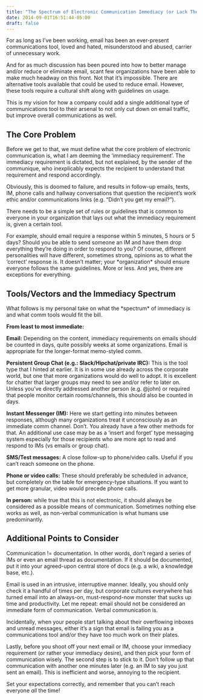 ```yaml
---
title: "The Spectrum of Electronic Communication Immediacy (or Lack Thereof)"
date: 2014-09-01T16:51:44-05:00
draft: false
---
```


For as long as I’ve been working, email has been an ever-present communications tool, loved and hated, misunderstood and abused, carrier of unnecessary work.

And for as much discussion has been poured into how to better manage and/or reduce or eliminate email, scant few organizations have been able to make much headway on this front. Not that it’s impossible. There are alternative tools available that could be used to reduce email. However, these tools require a cultural shift along with guidelines on usage.

This is my vision for how a company could add a single additional type of communications tool to their arsenal to not only cut down on email traffic, but improve overall communications as well.

## The Core Problem

Before we get to that, we must define what the core problem of electronic communication is, what I am deeming the ‘immediacy requirement’. The immediacy requirement is dictated, but not explained, by the sender of the communique, who inexplicably expects the recipient to understand that requirement and respond accordingly.

Obviously, this is doomed to failure, and results in follow-up emails, texts, IM, phone calls and hallway conversations that question the recipient’s work ethic and/or communications links (e.g. “Didn’t you get my email?”).

There needs to be a simple set of rules or guidelines that is common to everyone in your organization that lays out what the immediacy requirement is, given a certain tool.

For example, should email require a response within 5 minutes, 5 hours or 5 days? Should you be able to send someone an IM and have them drop everything they’re doing in order to respond to you? Of course, different personalities will have different, sometimes strong, opinions as to what the ‘correct’ response is. It doesn’t matter; your \*organization\* should ensure everyone follows the same guidelines. More or less. And yes, there are exceptions for everything.

## Tools/Vectors and the Immediacy Spectrum

What follows is my personal take on what the \*spectrum\* of immediacy is and what comm tools would fit the bill.

**From least to most immediate:**

**Email:** Depending on the content, immediacy requirements on emails should be counted in days, quite possibly weeks at some organizations. Email is appropriate for the longer-format memo-styled comm.

**Persistent Group Chat (e.g.: Slack/Hipchat/private IRC):** This is the tool type that I hinted at earlier. It is in some use already across the corporate world, but one that more organizations would do well to adopt. It is excellent for chatter that larger groups may need to see and/or refer to later on. Unless you’ve directly addressed another person (e.g. @john) or required that people monitor certain rooms/channels, this should also be counted in days.

**Instant Messenger (IM):** Here we start getting into minutes between responses, although many organizations treat it unconsciously as an immediate comm channel. Don’t. You already have a few other methods for that. An additional use case may be as a ‘insert and forget’ type messaging system especially for those recipients who are more apt to read and respond to IMs (vs emails or group chat).

**SMS/Test messages:** A close follow-up to phone/video calls. Useful if you can’t reach someone on the phone.

**Phone or video calls:** These should preferably be scheduled in advance, but completely on the table for emergency-type situations. If you want to get more granular, video would precede phone calls.

**In person:** while true that this is not electronic, it should always be considered as a possible means of communication. Sometimes nothing else works as well, as non-verbal communication is what humans use predominantly.

## Additional Points to Consider

Communication != documentation. In other words, don’t regard a series of IMs or even an email thread as documentation. If it should be documented, put it into your agreed-upon central store of docs (e.g. a wiki, a knowledge base, etc.).

Email is used in an intrusive, interruptive manner. Ideally, you should only check it a handful of times per day, but corporate cultures everywhere has turned email into an always-on, must-respond-now monster that sucks up time and productivity. Let me repeat: email should not be considered an immediate form of communication. Verbal communication is.

Incidentally, when your people start talking about their overflowing inboxes and unread messages, either it’s a sign that email is failing you as a communications tool and/or they have too much work on their plates.

Lastly, before you shoot off your next email or IM, choose your immediacy requirement (or rather your immediacy desire), and then pick your form of communication wisely. The second step is to stick to it. Don’t follow up that communication with another one minutes later (e.g. an IM to say you just sent an email). This is inefficient and worse, annoying to the recipient.

Set your expectations correctly, and remember that you can’t reach everyone _all_ the time!
